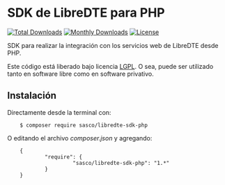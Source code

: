 SDK de LibreDTE para PHP
========================

[![Total Downloads](https://poser.pugx.org/sasco/libredte-sdk-php/downloads)](https://packagist.org/packages/sasco/libredte-sdk-php)
[![Monthly Downloads](https://poser.pugx.org/sasco/libredte-sdk-php/d/monthly)](https://packagist.org/packages/sasco/libredte-sdk-php)
[![License](https://poser.pugx.org/sasco/libredte-sdk-php/license)](https://packagist.org/packages/sasco/libredte-sdk-php)

SDK para realizar la integración con los servicios web de LibreDTE desde PHP.

Este código está liberado bajo licencia [LGPL](http://www.gnu.org/licenses/lgpl-3.0.en.html).
O sea, puede ser utilizado tanto en software libre como en software privativo.

Instalación
-----------

Directamente desde la terminal con:

        $ composer require sasco/libredte-sdk-php

O editando el archivo *composer.json* y agregando:

        {
                "require": {
                         "sasco/libredte-sdk-php": "1.*"
                }
        }
